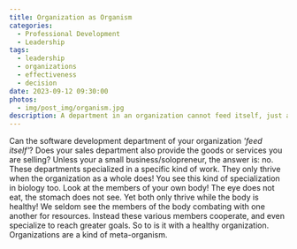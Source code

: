 ```yaml
---
title: Organization as Organism
categories:
  - Professional Development
  - Leadership
tags:
  - leadership
  - organizations
  - effectiveness
  - decision
date: 2023-09-12 09:30:00
photos: 
  - img/post_img/organism.jpg
description: A department in an organization cannot feed itself, just as the hand or eye cannot thrive apart from the body. Yet the body seldom combats itself... What then might organizations learn from simpler organisms?
---
```

Can the software development department of your organization _'feed itself'_? Does your sales department also provide the goods or services you are selling? Unless your a small business/solopreneur, the answer is: no. These departments specialized in a specific kind of work. They only thrive when the organization as a whole does! You see this kind of specialization in biology too. Look at the members of your own body! The eye does not eat, the stomach does not see. Yet both only thrive while the body is healthy! We seldom see the members of the body combating with one another for resources. Instead these various members cooperate, and even specialize to reach greater goals. So to is it with a healthy organization. Organizations are a kind of meta-organism.
